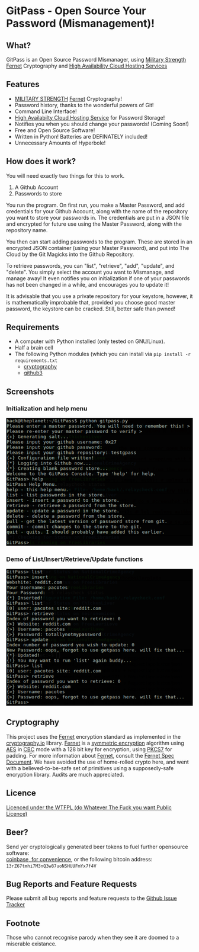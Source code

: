 # GitPass - Open Source Your Password (Mismanagement)!

## What?
GitPass is an Open Source Password Mismanager, using [Military Strength][charlatan] [Fernet][Fernet] Cryptography and [High Availability Cloud Hosting Services][bullshit] 

## Features
* [MILITARY STRENGTH][charlatan] [Fernet][Fernet] Cryptography!
* Password history, thanks to the wonderful powers of Git!
* Command Line Interface! 
* [High Availabilty Cloud Hosting Service][bullshit] for Password Storage!
* Notifies you when you should change your passwords! (Coming Soon!)
* Free and Open Source Software!
* Written in Python! Batteries are DEFINATELY included!
* Unnecessary Amounts of Hyperbole!

## How does it work?
You will need exactly two things for this to work.

1. A Github Account
2. Passwords to store

You run the program. On first run, you make a Master Password, and add credentials for your Github Account, along with the name of the repository you want to store your passwords in. The credentials are put in a JSON file and encrypted for future use using the Master Password, along with the repository name.

You then can start adding passwords to the program. These are stored in an encrypted JSON container (using your Master Password), and put into The Cloud by the Git Magicks into the Github Repository.

To retrieve passwords, you can "list", "retrieve", "add", "update", and "delete". You simply select the account you want to Mismanage, and manage away! It even notifies you on initialization if one of your passwords has not been changed in a while, and encourages you to update it!

It is advisable that you use a private repository for your keystore, however, it is mathematically improbable that, provided you choose good master password, the keystore can be cracked. Still, better safe than pwned!

## Requirements
* A computer with Python installed (only tested on GNU/Linux).
* Half a brain cell
* The following Python modules (which you can install via `pip install -r requirements.txt`
  * [cryptography][cryptography]  
  * [github3][github3]

## Screenshots
### Initialization and help menu
![initandhelp](https://raw.githubusercontent.com/0x27/GitPass/master/screenshots/inithelp.png)

### Demo of List/Insert/Retrieve/Update functions
![demolistetc](https://raw.githubusercontent.com/0x27/GitPass/master/screenshots/listinsertretrieveupdate.png)

## Cryptography
This project uses the [Fernet][Fernet] encryption standard as implemented in the [cryptography.io][cryptography] library. [Fernet][Fernet] is a [symmetric encryption][symmetric encryption] algorithm using [AES][AES] in [CBC][CBC] mode with a 128 bit key for encryption, using [PKCS7][PKCS7] for padding. For more information about [Fernet][Fernet], consult the [Fernet Spec Document][FernetSpec]. We have avoided the use of home-rolled crypto here, and went with a believed-to-be-safe set of primitives using a supposedly-safe encryption library. Audits are much appreciated.

## Licence
[Licenced under the WTFPL (do Whatever The Fuck you want Public Licence)][Licence]

## Beer?
Send yer cryptologically generated beer tokens to fuel further opensource software:  
[coinbase, for convenience][coinbase], or the following bitcoin address: `13rZ67tmhi7M3nQ3w87uoNSHUUFmYx7f4V`

## Bug Reports and Feature Requests
Please submit all bug reports and feature requests to the [Github Issue Tracker][tracker]

## Footnote
Those who cannot recognise parody when they see it are doomed to a miserable existance.

[charlatan]: https://raw.githubusercontent.com/0x27/GitPass/master/img/charlatan.jpg
[bullshit]: https://raw.githubusercontent.com/0x27/GitPass/master/img/pure-bullshit.jpg
[Fernet]: https://github.com/fernet/spec/
[cryptography]: https://cryptography.io/en/latest/
[github3]: https://github3py.readthedocs.org/en/master/
[coinbase]: https://www.coinbase.com/infodox/
[Licence]: http://www.wtfpl.net/txt/copying/
[symmetric encryption]: https://en.wikipedia.org/wiki/Symmetric-key_algorithm
[AES]: https://en.wikipedia.org/wiki/Advanced_Encryption_Standard
[CBC]: https://en.wikipedia.org/wiki/Block_cipher_mode_of_operation#Cipher_Block_Chaining_.28CBC.29
[PKCS7]: https://en.wikipedia.org/wiki/Padding_(cryptography)#PKCS7
[FernetSpec]: https://github.com/fernet/spec/blob/master/Spec.md
[tracker]: https://github.com/0x27/GitPass/issues

